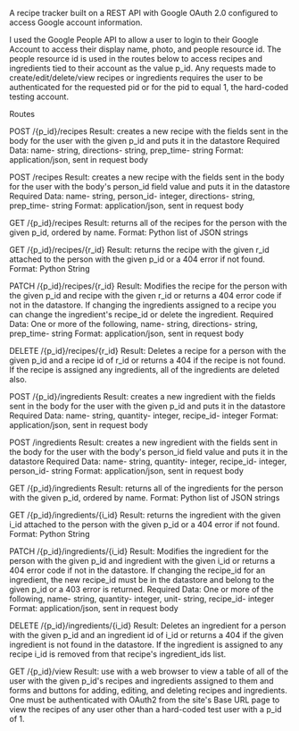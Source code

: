 A recipe tracker built on a REST API with Google OAuth 2.0 configured to access Google account information.

I used the Google People API to allow a user to login to their Google Account to access their display name, photo, and people resource id. The people resource id is used in the routes below to access recipes and ingredients tied to their account as the value p_id. Any requests made to create/edit/delete/view recipes or ingredients requires the user to be authenticated for the requested pid or for the pid to equal 1, the hard-coded testing account.

Routes

POST /{p_id}/recipes
Result: creates a new recipe with the fields sent in the body for the user with the given p_id and puts it in the datastore
Required Data: name- string, directions- string, prep_time- string
Format: application/json, sent in request body

POST /recipes
Result: creates a new recipe with the fields sent in the body for the user with the body's person_id field value and puts it in the datastore
Required Data: name- string, person_id- integer, directions- string, prep_time- string
Format: application/json, sent in request body

GET /{p_id}/recipes
Result: returns all of the recipes for the person with the given p_id, ordered by name.
Format: Python list of JSON strings

GET /{p_id}/recipes/{r_id}
Result: returns the recipe with the given r_id attached to the person with the given p_id or a 404 error if not found.
Format: Python String

PATCH /{p_id}/recipes/{r_id}
Result: Modifies the recipe for the person with the given p_id and recipe with the given r_id or returns a 404 error code if not in the datastore. If changing the ingredients assigned to a recipe you can change the ingredient's recipe_id or delete the ingredient.
Required Data: One or more of the following, name- string, directions- string, prep_time- string
Format: application/json, sent in request body

DELETE /{p_id}/recipes/{r_id}
Result: Deletes a recipe for a person with the given p_id and a recipe id of r_id or returns a 404 if the recipe is not found. If the recipe is assigned any ingredients, all of the ingredients are deleted also.

POST /{p_id}/ingredients
Result: creates a new ingredient with the fields sent in the body for the user with the given p_id and puts it in the datastore
Required Data: name- string, quantity- integer, recipe_id- integer
Format: application/json, sent in request body

POST /ingredients
Result: creates a new ingredient with the fields sent in the body for the user with the body's person_id field value and puts it in the datastore
Required Data: name- string, quantity- integer, recipe_id- integer, person_id- string
Format: application/json, sent in request body

GET /{p_id}/ingredients
Result: returns all of the ingredients for the person with the given p_id, ordered by name.
Format: Python list of JSON strings

GET /{p_id}/ingredients/{i_id}
Result: returns the ingredient with the given i_id attached to the person with the given p_id or a 404 error if not found.
Format: Python String

PATCH /{p_id}/ingredients/{i_id}
Result: Modifies the ingredient for the person with the given p_id and ingredient with the given i_id or returns a 404 error code if not in the datastore. If changing the recipe_id for an ingredient, the new recipe_id must be in the datastore and belong to the given p_id or a 403 error is returned. 
Required Data: One or more of the following, name- string, quantity- integer, unit- string, recipe_id- integer
Format: application/json, sent in request body

DELETE /{p_id}/ingredients/{i_id}
Result: Deletes an ingredient for a person with the given p_id and an ingredient id of i_id or returns a 404 if the given ingredient is not found in the datastore. If the ingredient is assigned to any recipe i_id is removed from that recipe's ingredient_ids list.

GET /{p_id}/view
Result: use with a web browser to view a table of all of the user with the given p_id's recipes and ingredients assigned to them and forms and buttons for adding, editing, and deleting recipes and ingredients. One must be authenticated with OAuth2 from the site's Base URL page to view the recipes of any user other than a hard-coded test user with a p_id of 1.
